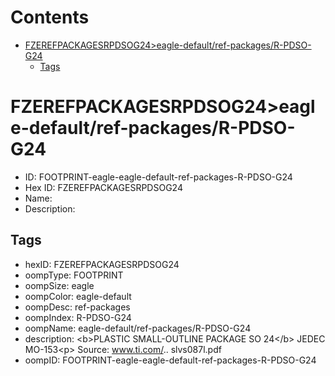 



Contents
========

* [FZEREFPACKAGESRPDSOG24>eagle-default/ref-packages/R-PDSO-G24](#fzerefpackagesrpdsog24eagle-defaultref-packagesr-pdso-g24)
	* [Tags](#tags)

# FZEREFPACKAGESRPDSOG24>eagle-default/ref-packages/R-PDSO-G24

- ID: FOOTPRINT-eagle-eagle-default-ref-packages-R-PDSO-G24
- Hex ID: FZEREFPACKAGESRPDSOG24
- Name: 
- Description: 

## Tags

- hexID: FZEREFPACKAGESRPDSOG24
- oompType: FOOTPRINT
- oompSize: eagle
- oompColor: eagle-default
- oompDesc: ref-packages
- oompIndex: R-PDSO-G24
- oompName: eagle-default/ref-packages/R-PDSO-G24
- description: &lt;b&gt;PLASTIC SMALL-OUTLINE PACKAGE SO 24&lt;/b&gt; JEDEC MO-153&lt;p&gt;&#xD;
Source: www.ti.com/.. slvs087l.pdf
- oompID: FOOTPRINT-eagle-eagle-default-ref-packages-R-PDSO-G24
